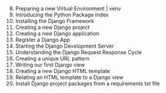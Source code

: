 8. Preparing a new Virtual Environment | venv
9. Introducing the Python Package Index
10. Installing the Django Framework
11. Creating a new Django project
12. Creating a new Django application
13. Register a Django App
14. Starting the Django Development Server
15. Understanding the Django Request Response Cycle
16. Creating a unique URL pattern
17. Writing our first Django view
18. Creating a new Django HTML template
19. Relating an HTML template to a Django view
20. Install Django project packages from a requirements txt file